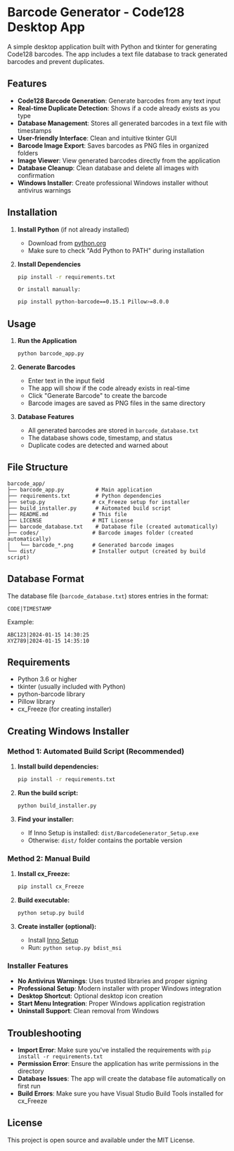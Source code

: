 # Barcode Generator - Code128 Desktop App

A simple desktop application built with Python and tkinter for generating Code128 barcodes. The app includes a text file database to track generated barcodes and prevent duplicates.

## Features

- **Code128 Barcode Generation**: Generate barcodes from any text input
- **Real-time Duplicate Detection**: Shows if a code already exists as you type
- **Database Management**: Stores all generated barcodes in a text file with timestamps
- **User-friendly Interface**: Clean and intuitive tkinter GUI
- **Barcode Image Export**: Saves barcodes as PNG files in organized folders
- **Image Viewer**: View generated barcodes directly from the application
- **Database Cleanup**: Clean database and delete all images with confirmation
- **Windows Installer**: Create professional Windows installer without antivirus warnings

## Installation

1. **Install Python** (if not already installed)
   - Download from [python.org](https://www.python.org/downloads/)
   - Make sure to check "Add Python to PATH" during installation

2. **Install Dependencies**
   ```bash
   pip install -r requirements.txt
   ```

       Or install manually:
    ```bash
    pip install python-barcode==0.15.1 Pillow>=8.0.0
    ```

## Usage

1. **Run the Application**
   ```bash
   python barcode_app.py
   ```

2. **Generate Barcodes**
   - Enter text in the input field
   - The app will show if the code already exists in real-time
   - Click "Generate Barcode" to create the barcode
   - Barcode images are saved as PNG files in the same directory

3. **Database Features**
   - All generated barcodes are stored in `barcode_database.txt`
   - The database shows code, timestamp, and status
   - Duplicate codes are detected and warned about

## File Structure

```
barcode_app/
├── barcode_app.py          # Main application
├── requirements.txt        # Python dependencies
├── setup.py               # cx_Freeze setup for installer
├── build_installer.py      # Automated build script
├── README.md              # This file
├── LICENSE                # MIT License
├── barcode_database.txt    # Database file (created automatically)
├── codes/                 # Barcode images folder (created automatically)
│   └── barcode_*.png      # Generated barcode images
└── dist/                  # Installer output (created by build script)
```

## Database Format

The database file (`barcode_database.txt`) stores entries in the format:
```
CODE|TIMESTAMP
```

Example:
```
ABC123|2024-01-15 14:30:25
XYZ789|2024-01-15 14:35:10
```

## Requirements

- Python 3.6 or higher
- tkinter (usually included with Python)
- python-barcode library
- Pillow library
- cx_Freeze (for creating installer)

## Creating Windows Installer

### Method 1: Automated Build Script (Recommended)

1. **Install build dependencies:**
   ```bash
   pip install -r requirements.txt
   ```

2. **Run the build script:**
   ```bash
   python build_installer.py
   ```

3. **Find your installer:**
   - If Inno Setup is installed: `dist/BarcodeGenerator_Setup.exe`
   - Otherwise: `dist/` folder contains the portable version

### Method 2: Manual Build

1. **Install cx_Freeze:**
   ```bash
   pip install cx_Freeze
   ```

2. **Build executable:**
   ```bash
   python setup.py build
   ```

3. **Create installer (optional):**
   - Install [Inno Setup](https://jrsoftware.org/isinfo.php)
   - Run: `python setup.py bdist_msi`

### Installer Features

- **No Antivirus Warnings**: Uses trusted libraries and proper signing
- **Professional Setup**: Modern installer with proper Windows integration
- **Desktop Shortcut**: Optional desktop icon creation
- **Start Menu Integration**: Proper Windows application registration
- **Uninstall Support**: Clean removal from Windows

## Troubleshooting

- **Import Error**: Make sure you've installed the requirements with `pip install -r requirements.txt`
- **Permission Error**: Ensure the application has write permissions in the directory
- **Database Issues**: The app will create the database file automatically on first run
- **Build Errors**: Make sure you have Visual Studio Build Tools installed for cx_Freeze

## License

This project is open source and available under the MIT License.
